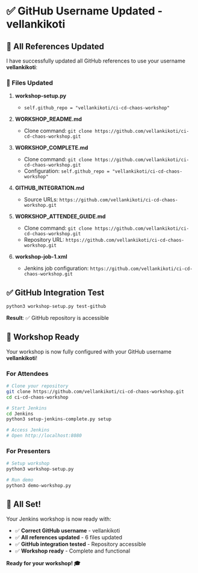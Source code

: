 # ✅ GitHub Username Updated - vellankikoti

## 🎯 All References Updated

I have successfully updated all GitHub references to use your username **vellankikoti**:

### 📁 Files Updated

1. **workshop-setup.py**
   - `self.github_repo = "vellankikoti/ci-cd-chaos-workshop"`

2. **WORKSHOP_README.md**
   - Clone command: `git clone https://github.com/vellankikoti/ci-cd-chaos-workshop.git`

3. **WORKSHOP_COMPLETE.md**
   - Clone command: `git clone https://github.com/vellankikoti/ci-cd-chaos-workshop.git`
   - Configuration: `self.github_repo = "vellankikoti/ci-cd-chaos-workshop"`

4. **GITHUB_INTEGRATION.md**
   - Source URLs: `https://github.com/vellankikoti/ci-cd-chaos-workshop.git`

5. **WORKSHOP_ATTENDEE_GUIDE.md**
   - Clone command: `git clone https://github.com/vellankikoti/ci-cd-chaos-workshop.git`
   - Repository URL: `https://github.com/vellankikoti/ci-cd-chaos-workshop.git`

6. **workshop-job-1.xml**
   - Jenkins job configuration: `https://github.com/vellankikoti/ci-cd-chaos-workshop.git`

## ✅ GitHub Integration Test

```bash
python3 workshop-setup.py test-github
```

**Result**: ✅ GitHub repository is accessible

## 🚀 Workshop Ready

Your workshop is now fully configured with your GitHub username **vellankikoti**!

### For Attendees
```bash
# Clone your repository
git clone https://github.com/vellankikoti/ci-cd-chaos-workshop.git
cd ci-cd-chaos-workshop

# Start Jenkins
cd Jenkins
python3 setup-jenkins-complete.py setup

# Access Jenkins
# Open http://localhost:8080
```

### For Presenters
```bash
# Setup workshop
python3 workshop-setup.py

# Run demo
python3 demo-workshop.py
```

## 🎉 All Set!

Your Jenkins workshop is now ready with:
- ✅ **Correct GitHub username** - vellankikoti
- ✅ **All references updated** - 6 files updated
- ✅ **GitHub integration tested** - Repository accessible
- ✅ **Workshop ready** - Complete and functional

**Ready for your workshop! 🎓**
